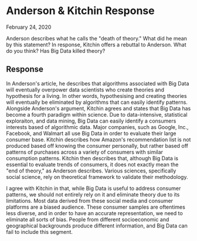 # Anderson & Kitchin Response

February 24, 2020

Anderson describes what he calls the "death of theory." What did he mean by this statement? In response, Kitchin offers a rebuttal to Anderson. What do you think? Has Big Data killed theory?

 
## Response

In Anderson's article, he describes that algorithms associated with Big Data will eventually overpower data scientists who create theories and hypothesis for a living. In other words, hypothesising and creating theories will eventually be eliminated by algorithms that can easily identify patterns. Alongside Anderson's argument, Kitchin agrees and states that Big Data has become a fourth paradigm within science. Due to data-intensive, statistical exploraiton, and data mining, Big Data can easily identify a consumers interests based of algorithmic data. Major companies, such as Google, Inc., Facebook, and Walmart all use Big Data in order to evaluate their large consumer base. Kitchin describes how Amazon's recommendation list is not produced based off knowing the consumer personally, but rather based off patterns of purchases across a variety of consumers with similar consumption patterns. Kitchin then describes that, although Big Data is essential to evaluate trends of consumers, it does not exactly mean the "end of theory," as Anderson describes. Various sciences, specifically social science, rely on theoretical framework to validate their methodology. 

I agree with Kitchin in that, while Big Data is useful to address consumer patterns, we should not entirely rely on it and eliminate theory due to its limitations. Most data derived from these social media and consumer platforms are a biased audience. These consumer samples are oftentimes less diverse, and in order to have an accurate representation, we need to eliminate all sorts of bias. People from different socioeconomic and geographical backgrounds produce different information, and Big Data can fail to include this segment.
